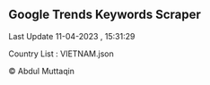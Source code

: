 

## Google Trends Keywords Scraper 
 
Last Update 11-04-2023 , 15:31:29

Country List :
VIETNAM.json



© Abdul Muttaqin 
